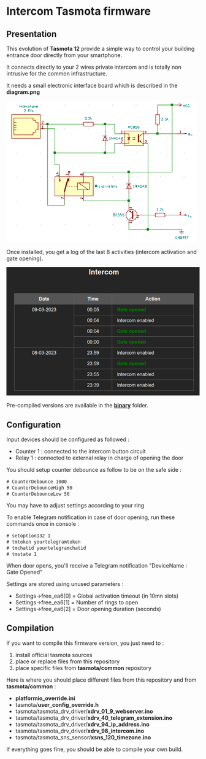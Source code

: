 Intercom Tasmota firmware
=============

Presentation
------------

This evolution of **Tasmota 12** provide a simple way to control your building entrance door directly from your smartphone.

It connects directly to your 2 wires private intercom and is totally non intrusive for the common infrastructure.

It needs a small electronic interface board which is described in the **diagram.png**

![Intercom adapter](diagram.png)

Once installed, you get a log of the last 8 activities (intercom activation and gate opening).

![Intercom activity](intercom-activity.png)

Pre-compiled versions are available in the [**binary**](https://github.com/NicolasBernaerts/tasmota/tree/master/intercom/binary) folder.

Configuration
-------------

Input devices should be configured as followed :
  - Counter 1 : connected to the intercom button circuit
  - Relay  1  : connected to external relay in charge of opening the door

You should setup counter debounce as follow to be on the safe side :

    # CounterDebounce 1000
    # CounterDebounceHigh 50
    # CounterDebounceLow 50

You may have to adjust settings according to your ring

To enable Telegram notification in case of door opening, run these commands once in console :

    # setoption132 1
    # tmtoken yourtelegramtoken
    # tmchatid yourtelegramchatid
    # tmstate 1

When door opens, you'll receive a Telegram notification "DeviceName : Gate Opened"

Settings are stored using unused parameters :
  - Settings->free_ea6[0] = Global activation timeout (in 10mn slots)
  - Settings->free_ea6[1] = Number of rings to open
  - Settings->free_ea6[2] = Door opening duration (seconds)

Compilation
-----------

If you want to compile this firmware version, you just need to :
1. install official tasmota sources
2. place or replace files from this repository
3. place specific files from **tasmota/common** repository

Here is where you should place different files from this repository and from **tasmota/common** :
* **platformio_override.ini**
* tasmota/**user_config_override.h**
* tasmota/tasmota_drv_driver/**xdrv_01_9_webserver.ino**
* tasmota/tasmota_drv_driver/**xdrv_40_telegram_extension.ino**
* tasmota/tasmota_drv_driver/**xdrv_94_ip_address.ino**
* tasmota/tasmota_drv_driver/**xdrv_98_intercom.ino**
* tasmota/tasmota_sns_sensor/**xsns_120_timezone.ino**

If everything goes fine, you should be able to compile your own build.

